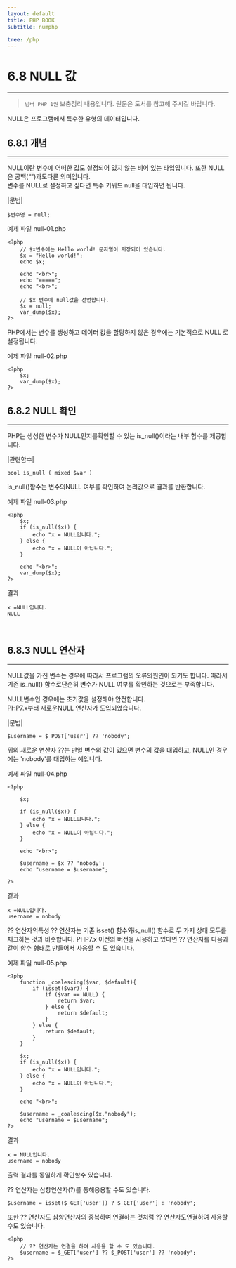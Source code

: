 ```yaml
---
layout: default
title: PHP BOOK
subtitle: numphp

tree: /php
---
```


# 6.8 NULL 값
---
> `넘버 PHP 1권` 보충정리 내용입니다. 원문은 도서를 참고해 주시길 바랍니다.

NULL은 프로그램에서 특수한 유형의 데이터입니다.
<br> 

## 6.8.1 개념
---
NULL이란 변수에 어떠한 값도 설정되어 있지 않는 비어 있는 타입입니다. 또한 NULL은 공백(“”)과도다른 의미입니다.   
변수를 NULL로 설정하고 싶다면 특수 키워드 null을 대입하면 됩니다.

|문법|
```
$변수명 = null;
```

예제 파일 null-01.php
```
<?php
	// $x변수에는 Hello world! 문자열이 저장되어 있습니다.
	$x = "Hello world!";
	echo $x;

	echo "<br>";
	echo "=====";
	echo "<br>";

	// $x 변수에 null값을 선언합니다.
	$x = null;
	var_dump($x);
?>
```
PHP에서는 변수를 생성하고 데이터 값을 할당하지 않은 경우에는 기본적으로 NULL 로 설정됩니다. 

예제 파일 null-02.php 
```
<?php
    $x;
    var_dump($x);
?>
```

## 6.8.2 NULL 확인
---
PHP는 생성한 변수가 NULL인지를확인할 수 있는 is_null()이라는 내부 함수를 제공합니다. 

|관련함수|
```
bool is_null ( mixed $var )
``` 

is_null()함수는 변수의NULL 여부를 확인하여 논리값으로 결과를 반환합니다.

예제 파일 null-03.php
```
<?php
    $x;
    if (is_null($x)) {
    	echo "x = NULL입니다.";
    } else {
    	echo "x = NULL이 아닙니다.";
    }

    echo "<br>";
    var_dump($x);
?>
```

결과
```
x =NULL입니다.
NULL 
```
 
<br>
 
## 6.8.3 NULL 연산자
---
NULL값을 가진 변수는 경우에 따라서 프로그램의 오류의원인이 되기도 합니다. 따라서 기존 is_null() 함수로단순히 변수가 NULL 여부를 확인하는 것으로는 부족합니다. 

NULL변수인 경우에는 초기값을 설정해야 안전합니다.  
PHP7.x부터 새로운NULL 연산자가 도입되었습니다.

|문법|
```
$username = $_POST['user'] ?? 'nobody';
```
위의 새로운 연산자 ??는 만일 변수의 값이 있으면 변수의 값을 대입하고, NULL인 경우에는 'nobody'를 대입하는 예입니다. 

예제 파일 null-04.php
```
<?php

	$x;

	if (is_null($x)) {
    	echo "x = NULL입니다.";
	} else {
    	echo "x = NULL이 아닙니다.";
	}

	echo "<br>";

	$username = $x ?? 'nobody';
	echo "username = $username";

?>
```

결과
```
x =NULL입니다.
username = nobody
```
 
?? 연산자의특성 
?? 연산자는 기존 isset() 함수와is_null() 함수로 두 가지 상태 모두를 체크하는 것과 비슷합니다. 
PHP7.x 이전의 버전을 사용하고 있다면 ?? 연산자를 다음과 같이 함수 형태로 만들어서 사용할 수 도 있습니다. 

예제 파일 null-05.php
```
<?php
	function _coalescing($var, $default){
		if (isset($var)) {
			if ($var == NULL) {
				return $var;
			} else {
				return $default;
			}
		} else {
			return $default;
		}
	}

	$x;
	if (is_null($x)) {
    	echo "x = NULL입니다.";
    } else {
    	echo "x = NULL이 아닙니다.";
    }

    echo "<br>";

	$username = _coalescing($x,"nobody");
	echo "username = $username";
?>
```

결과 
```
x = NULL입니다.
username = nobody
```
 
출력 결과를 동일하게 확인할수 있습니다. 

?? 연산자는 삼항연산자(?)를 통해응용할 수도 있습니다. 
```
$username = isset($_GET['user']) ? $_GET['user'] : 'nobody';
```

또한 ?? 연산자도 삼항연산자의 중복하여 연결하는 것처럼 ?? 연산자도연결하여 사용할 수도 있습니다. 
```
<?php
    // ?? 연산자는 연결을 하여 사용을 할 수 도 있습니다.
    $username = $_GET['user'] ?? $_POST['user'] ?? 'nobody';
?>
```
 
<br><br>